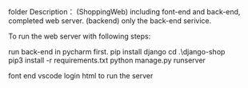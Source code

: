 folder  Description：
(ShoppingWeb) including font-end and back-end, completed web server.
(backend) only the back-end serivice.

To run the web server with following steps:

run back-end in pycharm first.
pip install django
cd .\django-shop\
pip3 install -r requirements.txt
python manage.py runserver

font end 
vscode login html to run the server
